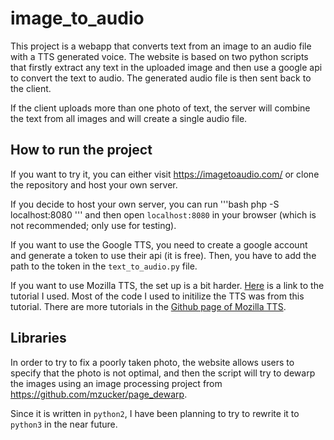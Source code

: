 # image_to_audio
This project is a webapp that converts text from an image to an audio file with a TTS generated voice. The website is based on two python scripts that firstly extract any text in the uploaded image and then use a google api to convert the text to audio. The generated audio file is then sent back to the client.
    
If the client uploads more than one photo of text, the server will combine the text from all images and will create a single audio file. 

## How to run the project
If you want to try it, you can either visit https://imagetoaudio.com/ or clone the repository and host your own server.
    
If you decide to host your own server, you can run 
'''bash
php -S localhost:8080
'''
and then open `localhost:8080` in your browser (which is not recommended; only use for testing).

If you want to use the Google TTS, you need to create a google account and generate a token to use their api (it is free). Then, you have to add the path to the token in the `text_to_audio.py` file.
    
If you want to use Mozilla TTS, the set up is a bit harder. [Here](https://colab.research.google.com/drive/1u_16ZzHjKYFn1HNVuA4Qf_i2MMFB9olY) is a link to the tutorial I used. Most of the code I used to initilize the TTS was from this tutorial.
    There are more tutorials in the [Github page of Mozilla TTS](https://github.com/mozilla/TTS).

## Libraries
In order to try to fix a poorly taken photo, the website allows users to specify that the photo is not optimal, and then the script will try to dewarp the images using an image processing project from https://github.com/mzucker/page_dewarp.

Since it is written in `python2`, I have been planning to try to rewrite it to `python3` in the near future.
